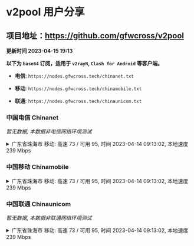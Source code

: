 # v2pool 用户分享
## 项目地址：<https://github.com/gfwcross/v2pool>
**更新时间 2023-04-15 19:13**


**以下为 `base64` 订阅，适用于 `v2rayN`, `Clash for Android` 等客户端。**

- **电信**: `https://nodes.gfwcross.tech/chinanet.txt`

- **移动**: `https://nodes.gfwcross.tech/chinamobile.txt`

- **联通**: `https://nodes.gfwcross.tech/chinaunicom.txt`


### 中国电信 Chinanet
<i>暂无数据, 本数据非电信网络环境测试</i>
<details><summary>广东省珠海市 移动: 高速 73 / 可用 95, 时间 2023-04-14 09:13:02, 本地速度 239 Mbps</summary><p>可用节点订阅：https://transfer.sh/67foah/running.txt<br>高速节点订阅：https://transfer.sh/Gc5Se9/good.txt<br>低延迟节点订阅：https://transfer.sh/SGw9fv/low_delay.txt</p></details>
<p></p>

### 中国移动 Chinamobile
<details><summary>广东省珠海市 移动: 高速 73 / 可用 95, 时间 2023-04-14 09:13:02, 本地速度 239 Mbps</summary><p>可用节点订阅：https://transfer.sh/67foah/running.txt<br>高速节点订阅：https://transfer.sh/Gc5Se9/good.txt<br>低延迟节点订阅：https://transfer.sh/SGw9fv/low_delay.txt</p></details>
<p></p>

### 中国联通 Chinaunicom
<i>暂无数据, 本数据非联通网络环境测试</i>
<details><summary>广东省珠海市 移动: 高速 73 / 可用 95, 时间 2023-04-14 09:13:02, 本地速度 239 Mbps</summary><p>可用节点订阅：https://transfer.sh/67foah/running.txt<br>高速节点订阅：https://transfer.sh/Gc5Se9/good.txt<br>低延迟节点订阅：https://transfer.sh/SGw9fv/low_delay.txt</p></details>
<p></p>
